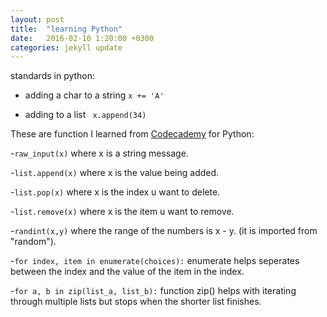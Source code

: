 ```yaml
---
layout: post
title:  "learning Python"
date:   2016-02-10 1:20:00 +0300
categories: jekyll update
---
```

standards in python:

- adding a char to a string ```x += 'A'```

- adding to a list ``` x.append(34)```

These are function I learned from [Codecademy][code-cademy] for Python:

-```raw_input(x)``` where x is a string message.

-```list.append(x)``` where x is the value being added.

-```list.pop(x)``` where x is the index u want to delete.

-```list.remove(x)``` where x is the item u want to remove.

-```randint(x,y)``` where  the range of the numbers is x - y. (it is imported from "random").

-```for index, item in enumerate(choices):``` enumerate helps seperates between the index and the value of the item in the index.

-```for a, b in zip(list_a, list_b):``` function zip() helps with iterating through multiple lists but stops when the shorter list finishes.

[code-cademy]: https://www.codecademy.com
